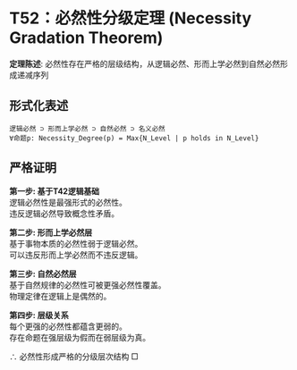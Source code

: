 # T52：必然性分级定理 (Necessity Gradation Theorem)  

**定理陈述**: 必然性存在严格的层级结构，从逻辑必然、形而上学必然到自然必然形成递减序列  

## 形式化表述  
```  
逻辑必然 ⊃ 形而上学必然 ⊃ 自然必然 ⊃ 名义必然  
∀命题p: Necessity_Degree(p) = Max{N_Level | p holds in N_Level}  
```  

## 严格证明  

**第一步: 基于T42逻辑基础**  
逻辑必然性是最强形式的必然性。  
违反逻辑必然导致概念性矛盾。  

**第二步: 形而上学必然层**  
基于事物本质的必然性弱于逻辑必然。  
可以违反形而上学必然而不违反逻辑。  

**第三步: 自然必然层**  
基于自然规律的必然性可被更强必然性覆盖。  
物理定律在逻辑上是偶然的。  

**第四步: 层级关系**  
每个更强的必然性都蕴含更弱的。  
存在命题在强层级为假而在弱层级为真。  

∴ 必然性形成严格的分级层次结构 □  